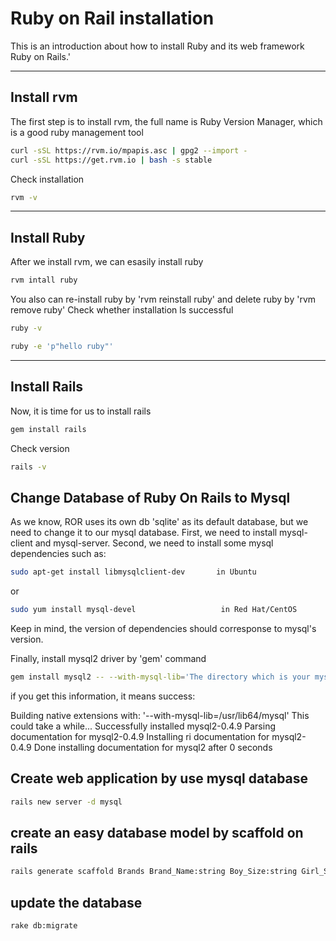 # Ruby on Rail installation
This is an introduction about how to install Ruby and its web framework Ruby on Rails.'

----------------------------

## Install rvm
The first step is to install rvm, the full name is Ruby Version Manager, which is a good ruby management tool
```sh
curl -sSL https://rvm.io/mpapis.asc | gpg2 --import -
curl -sSL https://get.rvm.io | bash -s stable
```
Check installation
```sh
rvm -v
```
-----------------------------

## Install Ruby
After we install rvm, we can esasily install ruby
```sh
rvm intall ruby
```
You also can re-install ruby by 'rvm reinstall ruby' and delete ruby by 'rvm remove ruby'
Check whether installation ls successful
```sh
ruby -v
```
```sh
ruby -e 'p"hello ruby"'
```
-----------------------------

## Install Rails
Now, it is time for us to install rails

```sh
gem install rails
```
Check version
```sh
rails -v
```

## Change Database of Ruby On Rails to Mysql
As we know, ROR uses its own db 'sqlite' as its default database, but we need to change it to our mysql database.
First, we need to install mysql-client and mysql-server.
Second, we need to install some mysql dependencies such as:
```sh
sudo apt-get install libmysqlclient-dev       in Ubuntu
```
or
```sh
sudo yum install mysql-devel                   in Red Hat/CentOS
```
Keep in mind, the version of dependencies should corresponse to mysql's version.

Finally, install mysql2 driver by 'gem' command
```sh
gem install mysql2 -- --with-mysql-lib='The directory which is your mysql lib'
```
if you get this information, it means success:

Building native extensions with: '--with-mysql-lib=/usr/lib64/mysql'
This could take a while...
Successfully installed mysql2-0.4.9
Parsing documentation for mysql2-0.4.9
Installing ri documentation for mysql2-0.4.9
Done installing documentation for mysql2 after 0 seconds

## Create web application by use mysql database
```sh
rails new server -d mysql
```
## create an easy database model by scaffold on rails
```sh
rails generate scaffold Brands Brand_Name:string Boy_Size:string Girl_Size:string Boy_Height:string Girl_Height:string Boy_Actual_Height:float Girl_Actual_Height:float Type:string
```
## update the database
```sh
rake db:migrate
```
